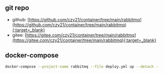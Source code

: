 ## git repo
  - github: [https://github.com/czy21/container/tree/main/rabbitmq](https://github.com/czy21/container/tree/main/rabbitmq){:target=_blank}
  - gitee: [https://gitee.com/czy21/container/tree/main/rabbitmq](https://gitee.com/czy21/container/tree/main/rabbitmq){:target=_blank}
## docker-compose
```bash
docker-compose --project-name rabbitmq --file deploy.yml up --detach --remove-orphans
```